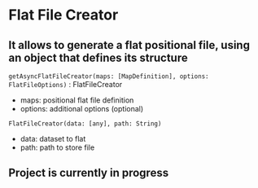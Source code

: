 # Flat File Creator

## It allows to generate a flat positional file, using an object that defines its structure

`getAsyncFlatFileCreator(maps: [MapDefinition], options: FlatFileOptions)` :
FlatFileCreator

- maps: positional flat file definition
- options: additional options (optional)

`FlatFileCreator(data: [any], path: String)`

- data: dataset to flat
- path: path to store file

## Project is currently in progress
